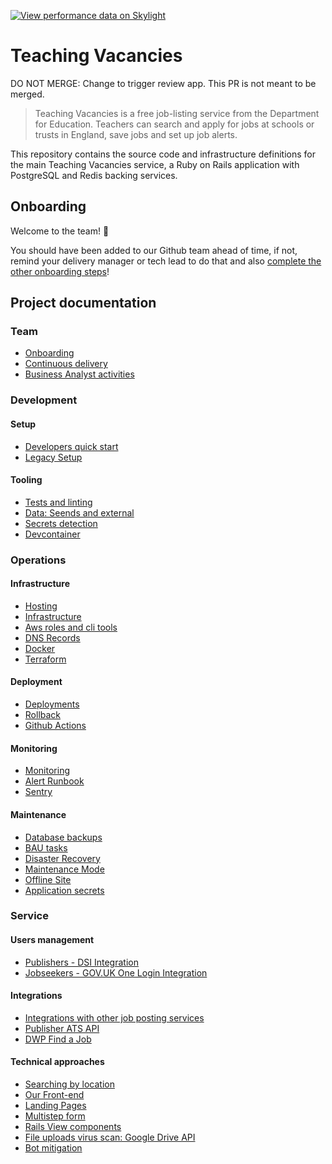 [![View performance data on Skylight](https://badges.skylight.io/status/xsMWeSG9ned8.svg?token=eaPo1dGrntf1PGO-yjiIJhUhPcJz8wLC0SqenY-PDbc)](https://www.skylight.io/app/applications/xsMWeSG9ned8)

# Teaching Vacancies

DO NOT MERGE: Change to trigger review app. This PR is not meant to be merged.

> Teaching Vacancies is a free job-listing service from the Department for Education. Teachers can
> search and apply for jobs at schools or trusts in England, save jobs and set up job alerts.

This repository contains the source code and infrastructure definitions for the main Teaching
Vacancies service, a Ruby on Rails application with PostgreSQL and Redis backing services.

## Onboarding

Welcome to the team! 🐯

You should have been added to our Github team ahead of time, if not, remind your delivery manager or
tech lead to do that and also [complete the other onboarding steps](documentation/team/onboarding.md)!

## Project documentation

### Team
* [Onboarding](/documentation/team/onboarding.md)
* [Continuous delivery](/documentation/team/continuous-delivery.md)
* [Business Analyst activities](/documentation/team/business-analyst-activities.md)

### Development

#### Setup
* [Developers quick start](/documentation/development/setup/quick_start.md)
* [Legacy Setup](/documentation/development/setup/legacy-setup.md)

#### Tooling
* [Tests and linting](/documentation/development/tooling/testing.md)
* [Data: Seends and external](/documentation/development/tooling/data.md)
* [Secrets detection](/documentation/development/tooling/secrets-detection.md)
* [Devcontainer](/documentation/development/tooling/devcontainer.md)

### Operations

#### Infrastructure
* [Hosting](/documentation/operations/infrastructure/hosting.md)
* [Infrastructure](/documentation/operations/infrastructure/infrastructure.md)
* [Aws roles and cli tools](/documentation/operations/infrastructure/aws-roles-and-cli-tools.md)
* [DNS Records](/documentation/operations/infrastructure/dns-records.md)
* [Docker](/documentation/operations/infrastructure/docker.md)
* [Terraform](/documentation/operations/infrastructure/terraform.md)

#### Deployment
* [Deployments](/documentation/operations/deployment/deployments.md)
* [Rollback](/documentation/operations/deployment/rollback.md)
* [Github Actions](/documentation/operations/deployment/github-actions.md)

#### Monitoring
* [Monitoring](/documentation/operations/monitoring/monitoring.md)
* [Alert Runbook](/documentation/operations/monitoring/alert-runbook.md)
* [Sentry](/documentation/operations/monitoring/sentry.md)

#### Maintenance
* [Database backups](/documentation/operations/maintenance/database-backups.md)
* [BAU tasks](/documentation/operations/maintenance/bau-tasks.md)
* [Disaster Recovery](/documentation/operations/maintenance/disaster-recovery.md)
* [Maintenance Mode](/documentation/operations/maintenance/maintenance-mode.md)
* [Offline Site](/documentation/operations/maintenance/offline-site.md)
* [Application secrets](/documentation/operations/maintenance/application-secrets.md)

### Service

#### Users management
* [Publishers - DSI Integration](/documentation/service/users/dsi-integration.md)
* [Jobseekers - GOV.UK One Login Integration](/documentation/service/users/govuk-one-login.md)

#### Integrations
* [Integrations with other job posting services](/documentation/service/integrations/integrations.md)
* [Publisher ATS API](/documentation/service/integrations/publisher-ats-api.md)
* [DWP Find a Job](/documentation/service/integrations/dwp-find-a-job.md)

#### Technical approaches
* [Searching by location](/documentation/service/technical/searching-by-location.md)
* [Our Front-end](/documentation/service/technical/front-end.md)
* [Landing Pages](/documentation/service/technical/landing-pages.md)
* [Multistep form](/documentation/service/technical/multistep-form.md)
* [Rails View components](/documentation/service/technical/components.md)
* [File uploads virus scan: Google Drive API](/documentation/service/technical/google-drive-api.md)
* [Bot mitigation](/documentation/service/technical/bot-mitigation.md)


